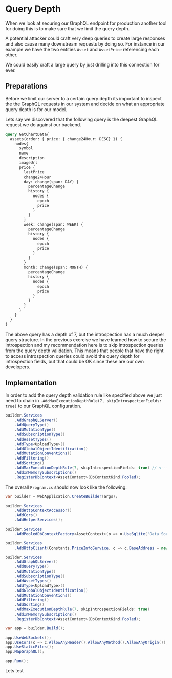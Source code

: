 # Query Depth

When we look at securing our GraphQL endpoint for production another tool for doing this is to make sure that we limit the query depth.

A potential attacker could craft very deep queries to create large responses and also cause many downstream requests by doing so. For instance in our example we have the two entities `Asset` and `AssetPrice` referencing each other.

We could easily craft a large query by just drilling into this connection for ever.

## Preparations

Before we limit our server to a certain query depth its important to inspect the the GraphQL requests in our system and decide on what an appropriate query depth is for our model.

Lets say we discovered that the following query is the deepest GraphQL request we do against our backend.

```graphql
query GetChartData{
  assets(order: { price: { change24Hour: DESC} }) {
    nodes{
      symbol
      name
      description
      imageUrl
      price {
        lastPrice
        change24Hour
        day: change(span: DAY) {
          percentageChange
          history {
            nodes {
              epoch
              price
            }
          }
        }
        week: change(span: WEEK) {
          percentageChange
          history {
            nodes {
              epoch
              price
            }
          }
        }
        month: change(span: MONTH) {
          percentageChange
          history {
            nodes {
              epoch
              price
            }
          }
        }
      }
    }
  }
}
```

The above query has a depth of 7, but the introspection has a much deeper query structure. In the previous exercise we have learned how to secure the introspection and my recommendation here is to skip introspection queries from the query depth validation. This means that people that have the right to access introspection queries could avoid the query depth for introspection fields, but that could be OK since these are our own developers.

## Implementation

In order to add the query depth validation rule like specified above we just need to chain in `.AddMaxExecutionDepthRule(7, skipIntrospectionFields: true)` to our GraphQL configuration.

```csharp
builder.Services
    .AddGraphQLServer()
    .AddQueryType()
    .AddMutationType()
    .AddSubscriptionType()
    .AddAssetTypes()
    .AddType<UploadType>()
    .AddGlobalObjectIdentification()
    .AddMutationConventions()
    .AddFiltering()
    .AddSorting()
    .AddMaxExecutionDepthRule(7, skipIntrospectionFields: true) // <----
    .AddInMemorySubscriptions()
    .RegisterDbContext<AssetContext>(DbContextKind.Pooled);
```

The overall `Program.cs` should now look like the following:

```csharp
var builder = WebApplication.CreateBuilder(args);

builder.Services
    .AddHttpContextAccessor()
    .AddCors()
    .AddHelperServices();

builder.Services
    .AddPooledDbContextFactory<AssetContext>(o => o.UseSqlite("Data Source=assets.db"));

builder.Services
    .AddHttpClient(Constants.PriceInfoService, c => c.BaseAddress = new("https://ccc-workshop-eu-functions.azurewebsites.net"));

builder.Services
    .AddGraphQLServer()
    .AddQueryType()
    .AddMutationType()
    .AddSubscriptionType()
    .AddAssetTypes()
    .AddType<UploadType>()
    .AddGlobalObjectIdentification()
    .AddMutationConventions()
    .AddFiltering()
    .AddSorting()
    .AddMaxExecutionDepthRule(7, skipIntrospectionFields: true)
    .AddInMemorySubscriptions()
    .RegisterDbContext<AssetContext>(DbContextKind.Pooled);

var app = builder.Build();

app.UseWebSockets();
app.UseCors(c => c.AllowAnyHeader().AllowAnyMethod().AllowAnyOrigin());
app.UseStaticFiles();
app.MapGraphQL();

app.Run();
```

Lets test 